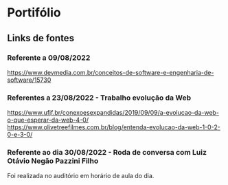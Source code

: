# Portifólio


## Links de fontes
### Referente a 09/08/2022
https://www.devmedia.com.br/conceitos-de-software-e-engenharia-de-software/15730


### Referentes a 23/08/2022 - Trabalho evolução da Web
https://www.ufjf.br/conexoesexpandidas/2019/09/09/a-evolucao-da-web-o-que-esperar-da-web-4-0/
https://www.olivetreefilmes.com.br/blog/entenda-evolucao-da-web-1-0-2-0-e-3-0/

### Referente ao dia 30/08/2022 - Roda de conversa com Luiz Otávio Negão Pazzini Filho
Foi realizada no auditório em horário de aula do dia.

